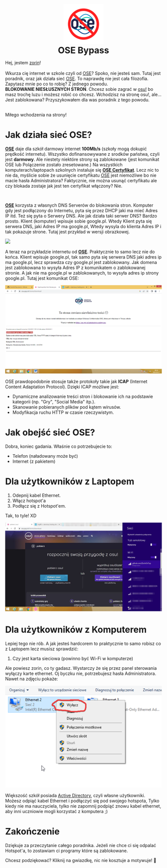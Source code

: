 <div align="center">
  <img src="https://github.com/ZorinOnTop/ose-bypass/blob/main/img/logo.png" alt="OSE Bypass" width="128" height="128" />
  <h1 style="margin: 0;">OSE Bypass</h1>
</div>


Hej, jestem [zorin](https://github.com/ZorinOnTop)! <br><br>Wkurza cię internet w szkole czyli od [OSE](https://ose.gov.pl/)? Spoko, nie jesteś sam. Tutaj jest poradnik, oraz jak działa sieć [OSE](https://ose.gov.pl/). To naprawdę nie jest cała filozofia. Zapytasz mnie po co to robię? Z jednego powodu.
<br>**BLOKOWANIE NIESŁUSZNYCH STRON**. Chcesz sobie zagrać w [osu!](https://osu.ppy.sh/) bo masz trochę luzu i możesz robić co chcesz. Wchodzisz na stronę osu!, ale... Jest zablokowana? Przyszykowałem dla was poradnik z tego powodu.

<br>Miłego wchodzenia na strony!

# Jak działa sieć OSE?

[**OSE**](https://ose.gov.pl/) daje dla szkół darmowy internet **100Mb/s** (szkoły mogą dokupić prędkość internetu). Wszystko dofinansowywane z srodków państwa, czyli jest **darmowy**. Ale niestety niektóre strony są zablokowane (jest komunikat OSE lub Polączenie zostało zresetowane.) Na wszystkich komputerach/laptopach szkolnych instaluje się [**OSE Certyfikat**](https://ose.gov.pl/certyfikaty-ose). Lecz nic to nie da, myślicie sobie że usunięcie certyfikatu [OSE](https://ose.gov.pl/) jest niemożliwe bo nie macie hasła Administratora? Faktycznie, nie można usunąć certyfikatu ale czy blokada zostaje jak jest ten certyfikat włączony? Nie.

<br>

[**OSE**](https://ose.gov.pl/) korzysta z własnych DNS Serverów do blokowania stron. Komputer gdy jest podłączony do Internetu, pyta się przez DHCP jaki ma mieć Adres IP itd. Też się pyta o Serwery DNS. Ale jak działa taki serwer DNS? Bardzo prosto. Klient (komputer) wpisuje sobie google.pl. Wtedy Klient pyta się serwera DNS, jaki Adres IP ma google.pl, Wtedy wysyla do klienta Adres IP i tak pokazuje strone. Tutaj jest przykład w wersji obrazkowej.

<img src="https://wiki.dataspace.pl/wp-content/uploads/2019/12/Adnotacja-2019-12-06-190357.png">

A teraz na przykładzie internetu od [**OSE**](https://ose.gov.pl/). Praktycznie to samo lecz nie do końca. Klient wpisuje google.pl, tak samo pyta się serwera DNS jaki adres ip ma google.pl, lecz sprawdza czy google.pl jest zablokowany. Jak domena jest zablokowana to wysyła Adres IP z komunikatem o zablokowanej stronie. A jak nie ma google.pl w zablokowanych, to wysyła adres ip strony google.pl. Tutaj jest komunikat OSE:

<img src="https://github.com/ZorinOnTop/ose-bypass/blob/main/img/osezablokowane.png">

OSE prawdopodobnie stosuje także protokoły takie jak **ICAP** (Internet Content Adaptation Protocol). Dzięki ICAP możliwe jest:
- Dynamiczne analizowanie treści stron i blokowanie ich na podstawie kategorii (np. "Gry", "Social Media" itp.).
- Skanowanie pobieranych plików pod kątem wirusów.
- Modyfikacja ruchu HTTP w czasie rzeczywistym.


# Jak obejść sieć OSE?

Dobra, koniec gadania. Właśnie co potrzebujecie to:
* Telefon (naładowany może być)
* Internet (z pakietem)

# Dla użytkowników z Laptopem

1. Odepnij kabel Ethernet.
2. Włącz hotspot'a
3. Podłącz się z Hotspot'em.

Tak, to tyle! XD

<img src="https://github.com/ZorinOnTop/ose-bypass/blob/main/img/ApplicationFrameHost_IevwcSiBGr.png">

# Dla użytkowników z Komputerem

Lepiej tego nie rób. A jak jesteś hardcorem to praktycznie to samo robisz co z Laptopem lecz musisz sprawdzić:

1. Czy jest karta sieciowa (powinno być Wi-Fi w komputerze)

Ale powiesz zorin, co ty gadasz. Wystarczy że się przez panel sterowania wyłączy karte ethernet. Oj byczku nie, potrzebujesz hasła Administratora. Nawet na zdjęciu pokaże:

<img src="https://github.com/ZorinOnTop/ose-bypass/blob/main/img/explorer_Iq3XLOAyln.png">

Większość szkół posiada [Active Directory](https://pl.wikipedia.org/wiki/Active_Directory), czyli własne użytkowniki. Możesz odpiąć kabel Ethernet i podłączyć się pod swojego hotspota, Tylko kiedy nie ma nauczyciela, tylko nie zapomnij podpiąć znowu kabel ethernet, aby inni uczniowie mogli korzystać z komputera ;)

# Zakończenie

Dziękuje za przeczytanie całego poradnika. Jeżeli nie chce ci się odpalać Hotspot'a, to zostawiam ci programy które są zablokowane.

Chcesz podziękować? Kliknij na gwiazdkę, nic nie kosztuje a motywuje! 🧡
